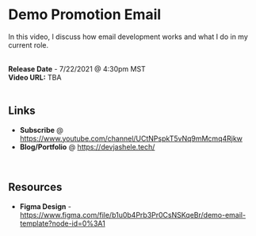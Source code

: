 # Demo Promotion Email

In this video, I discuss how email development works and what I do in my current role.  
<br />

**Release Date** - 7/22/2021 @ 4:30pm MST
<br />
**Video URL:** TBA
<br />
<br />


## Links
- **Subscribe** @ https://www.youtube.com/channel/UCtNPspkT5vNq9mMcmq4Rjkw
- **Blog/Portfolio** @ https://devjashele.tech/
<br />


## Resources
- **Figma Design** - https://www.figma.com/file/b1u0b4Prb3Pr0CsNSKqeBr/demo-email-template?node-id=0%3A1
